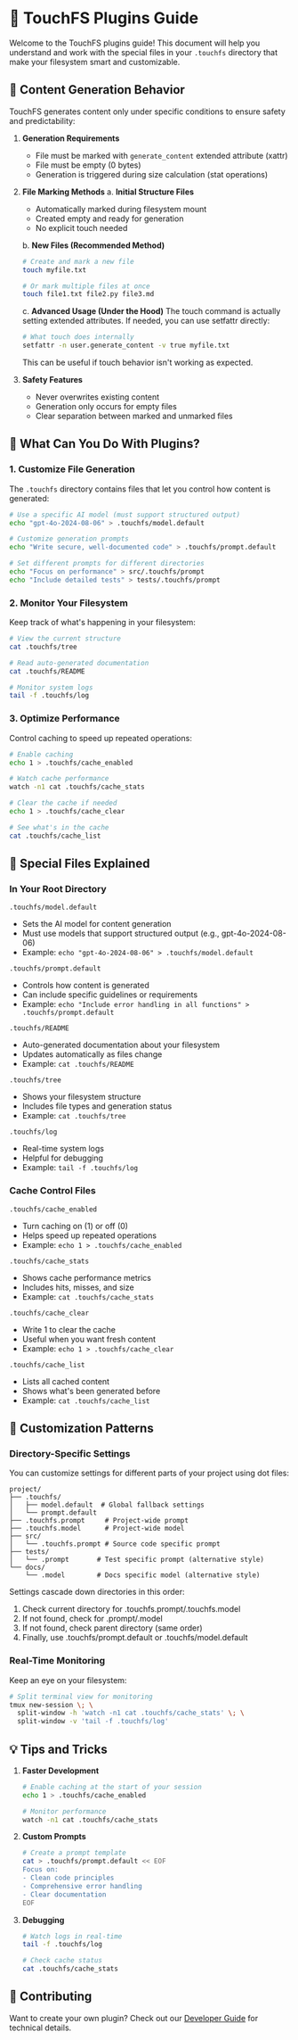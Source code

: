 # 🔌 TouchFS Plugins Guide

Welcome to the TouchFS plugins guide! This document will help you understand and work with the special files in your `.touchfs` directory that make your filesystem smart and customizable.

## 📝 Content Generation Behavior

TouchFS generates content only under specific conditions to ensure safety and predictability:

1. **Generation Requirements**
   - File must be marked with `generate_content` extended attribute (xattr)
   - File must be empty (0 bytes)
   - Generation is triggered during size calculation (stat operations)

2. **File Marking Methods**
   a. **Initial Structure Files**
      - Automatically marked during filesystem mount
      - Created empty and ready for generation
      - No explicit touch needed
   
   b. **New Files (Recommended Method)**
      ```bash
      # Create and mark a new file
      touch myfile.txt
      
      # Or mark multiple files at once
      touch file1.txt file2.py file3.md
      ```
   
   c. **Advanced Usage (Under the Hood)**
      The touch command is actually setting extended attributes. If needed, you can use setfattr directly:
      ```bash
      # What touch does internally
      setfattr -n user.generate_content -v true myfile.txt
      ```
      This can be useful if touch behavior isn't working as expected.

3. **Safety Features**
   - Never overwrites existing content
   - Generation only occurs for empty files
   - Clear separation between marked and unmarked files

## 🎯 What Can You Do With Plugins?

### 1. Customize File Generation
The `.touchfs` directory contains files that let you control how content is generated:

```bash
# Use a specific AI model (must support structured output)
echo "gpt-4o-2024-08-06" > .touchfs/model.default

# Customize generation prompts
echo "Write secure, well-documented code" > .touchfs/prompt.default

# Set different prompts for different directories
echo "Focus on performance" > src/.touchfs/prompt
echo "Include detailed tests" > tests/.touchfs/prompt
```

### 2. Monitor Your Filesystem
Keep track of what's happening in your filesystem:

```bash
# View the current structure
cat .touchfs/tree

# Read auto-generated documentation
cat .touchfs/README

# Monitor system logs
tail -f .touchfs/log
```

### 3. Optimize Performance
Control caching to speed up repeated operations:

```bash
# Enable caching
echo 1 > .touchfs/cache_enabled

# Watch cache performance
watch -n1 cat .touchfs/cache_stats

# Clear the cache if needed
echo 1 > .touchfs/cache_clear

# See what's in the cache
cat .touchfs/cache_list
```

## 📁 Special Files Explained

### In Your Root Directory

`.touchfs/model.default`
- Sets the AI model for content generation
- Must use models that support structured output (e.g., gpt-4o-2024-08-06)
- Example: `echo "gpt-4o-2024-08-06" > .touchfs/model.default`

`.touchfs/prompt.default`
- Controls how content is generated
- Can include specific guidelines or requirements
- Example: `echo "Include error handling in all functions" > .touchfs/prompt.default`

`.touchfs/README`
- Auto-generated documentation about your filesystem
- Updates automatically as files change
- Example: `cat .touchfs/README`

`.touchfs/tree`
- Shows your filesystem structure
- Includes file types and generation status
- Example: `cat .touchfs/tree`

`.touchfs/log`
- Real-time system logs
- Helpful for debugging
- Example: `tail -f .touchfs/log`

### Cache Control Files

`.touchfs/cache_enabled`
- Turn caching on (1) or off (0)
- Helps speed up repeated operations
- Example: `echo 1 > .touchfs/cache_enabled`

`.touchfs/cache_stats`
- Shows cache performance metrics
- Includes hits, misses, and size
- Example: `cat .touchfs/cache_stats`

`.touchfs/cache_clear`
- Write 1 to clear the cache
- Useful when you want fresh content
- Example: `echo 1 > .touchfs/cache_clear`

`.touchfs/cache_list`
- Lists all cached content
- Shows what's been generated before
- Example: `cat .touchfs/cache_list`

## 🎨 Customization Patterns

### Directory-Specific Settings
You can customize settings for different parts of your project using dot files:

```
project/
├── .touchfs/
│   ├── model.default  # Global fallback settings
│   └── prompt.default
├── .touchfs.prompt     # Project-wide prompt
├── .touchfs.model      # Project-wide model
├── src/
│   └── .touchfs.prompt # Source code specific prompt
├── tests/
│   └── .prompt       # Test specific prompt (alternative style)
└── docs/
    └── .model        # Docs specific model (alternative style)
```

Settings cascade down directories in this order:
1. Check current directory for .touchfs.prompt/.touchfs.model
2. If not found, check for .prompt/.model
3. If not found, check parent directory (same order)
4. Finally, use .touchfs/prompt.default or .touchfs/model.default

### Real-Time Monitoring
Keep an eye on your filesystem:

```bash
# Split terminal view for monitoring
tmux new-session \; \
  split-window -h 'watch -n1 cat .touchfs/cache_stats' \; \
  split-window -v 'tail -f .touchfs/log'
```

## 💡 Tips and Tricks

1. **Faster Development**
   ```bash
   # Enable caching at the start of your session
   echo 1 > .touchfs/cache_enabled
   
   # Monitor performance
   watch -n1 cat .touchfs/cache_stats
   ```

2. **Custom Prompts**
   ```bash
   # Create a prompt template
   cat > .touchfs/prompt.default << EOF
   Focus on:
   - Clean code principles
   - Comprehensive error handling
   - Clear documentation
   EOF
   ```

3. **Debugging**
   ```bash
   # Watch logs in real-time
   tail -f .touchfs/log
   
   # Check cache status
   cat .touchfs/cache_stats
   ```

## 🤝 Contributing

Want to create your own plugin? Check out our [Developer Guide](CONTRIBUTING.md) for technical details.
